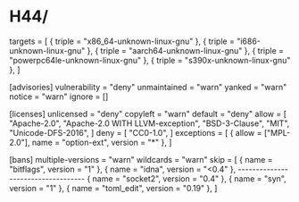 # H44/
targets = [
    { triple = "x86_64-unknown-linux-gnu" },
    { triple = "i686-unknown-linux-gnu" },
    { triple = "aarch64-unknown-linux-gnu" },
    { triple = "powerpc64le-unknown-linux-gnu" },
    { triple = "s390x-unknown-linux-gnu" },
]

[advisories]
vulnerability = "deny"
unmaintained = "warn"
yanked = "warn"
notice = "warn"
ignore = []

[licenses]
unlicensed = "deny"
copyleft = "warn"
default = "deny"
allow = [
    "Apache-2.0",
    "Apache-2.0 WITH LLVM-exception",
    "BSD-3-Clause",
    "MIT",
    "Unicode-DFS-2016",
]
deny = [
    "CC0-1.0",
]
exceptions = [
    { allow = ["MPL-2.0"], name = "option-ext", version = "*" },
]

[bans]
multiple-versions = "warn"
wildcards = "warn"
skip = [
    { name = "bitflags", version = "1" },
    { name = "idna", version = "<0.4" },
    -----------------------------------
    { name = "socket2", version = "0.4" },
    { name = "syn", version = "1" },
    { name = "toml_edit", version = "0.19" },
]
